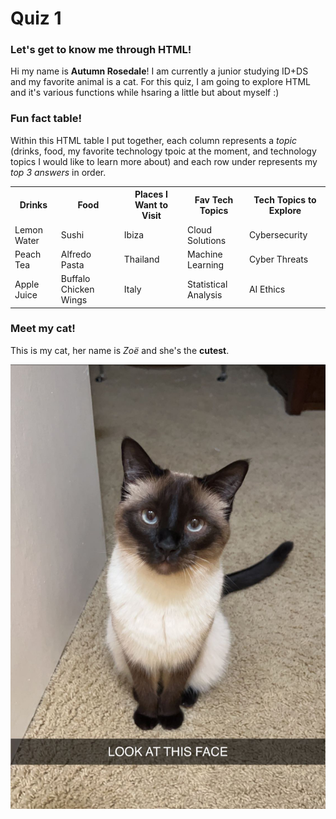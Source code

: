 <H1> Quiz 1 </H1>

<H3> Let's get to know me through HTML! </H3>
<p> Hi my name is <b>Autumn Rosedale</b>! I am currently a junior studying ID+DS and my favorite animal is a cat. For this quiz, I am going to explore HTML and it's various functions while hsaring a little but about myself :) </p>

<H3> Fun fact table! </H3>
<p> Within this HTML table I put together, each column represents a <em>topic</em> (drinks, food, my favorite technology tpoic at the moment, and technology topics I would like to learn more about) and each row under represents my <em>top 3 answers</em> in order. </p>
<table>
  <tr>
    <th> Drinks </th>
    <th> Food </th>
    <th> Places I Want to Visit </th>
    <th> Fav Tech Topics </th>
    <th> Tech Topics to Explore </th>
  </tr>
  <tr>
    <td> Lemon Water </td>
    <td> Sushi </td>
    <td> Ibiza </td>
    <td> Cloud Solutions </td>
    <td> Cybersecurity </td>
  </tr>
  <tr>
    <td> Peach Tea </td>
    <td> Alfredo Pasta </td>
    <td> Thailand </td>
    <td> Machine Learning </td>
    <td> Cyber Threats </td>
  </tr>
   <tr>
    <td> Apple Juice </td>
    <td> Buffalo Chicken Wings </td>
    <td> Italy </td>
    <td> Statistical Analysis </td>
    <td> AI Ethics </td>
  </tr>
</table>

<H3> Meet my cat! </H3>
<p> This is my cat, her name is <em>Zoë</em> and she's the <b>cutest</b>. </p>

<img src="zoe_rosedale.jpg" alt="Zoë the Kitten">
